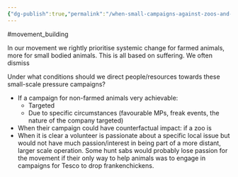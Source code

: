 ```yaml
---
{"dg-publish":true,"permalink":"/when-small-campaigns-against-zoos-and-animal-testing-labs-are-useful/","tags":["#movement_building"],"created":"2025-10-23T17:42:43.470+01:00","updated":"2025-10-23T18:06:08.670+01:00"}
---
```


#movement_building 

In our movement we rightly prioritise systemic change for farmed animals, more for small bodied animals. This is all based on suffering. We often dismiss 

Under what conditions should we direct people/resources towards these small-scale pressure campaigns?

- If a campaign for non-farmed animals very achievable:
	- Targeted
	- Due to specific circumstances (favourable MPs, freak events, the nature of the company targeted)
- When their campaign could have counterfactual impact: if a zoo is 
- When it is clear a volunteer is passionate about a specific local issue but would not have much passion/interest in being part of a more distant, larger scale operation. Some hunt sabs would probably lose passion for the movement if their only way to help animals was to engage in campaigns for Tesco to drop frankenchickens.
